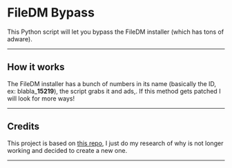 # FileDM Bypass
This Python script will let you bypass the FileDM installer (which has tons of adware).

---
## How it works
The FileDM installer has a bunch of numbers in its name (basically the ID, ex: blabla_**15219**), the script grabs it and ads,. If this method gets patched I will look for more ways!

---
## Credits
This project is based on [this repo](https://github.com/MattLawz/FileDM-Bypasser-Application/), I just do my research of why is not longer working and decided to create a new one.

---
